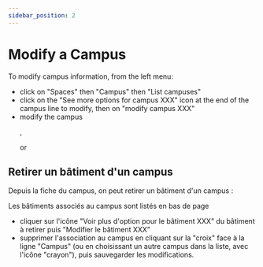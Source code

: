 ```yaml
---
sidebar_position: 2
---
```

# Modify a Campus

To modify campus information, from the left menu:

-   click on "Spaces" then "Campus" then "List campuses"
-   click on the "See more options for campus XXX" icon at the end of the campus line to modify, then on "modify campus XXX"
-   modify the campus <P code="campus:name" />, <P code="campus:color" /> or <P code="campus:address" />

## Retirer un bâtiment d'un campus

Depuis la fiche du campus, on peut retirer un bâtiment d'un campus :

Les bâtiments associés au campus sont listés en bas de page
-   cliquer sur l'icône "Voir plus d'option pour le bâtiment XXX" du bâtiment à retirer puis "Modifier le bâtiment XXX"
-   supprimer l'association au campus en cliquant sur la "croix" face à la ligne "Campus" (ou en choisissant un autre campus dans la liste, avec l'icône "crayon"), puis sauvegarder les modifications.
